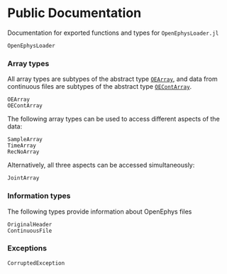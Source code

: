 # Public Documentation #

Documentation for exported functions and types for `OpenEphysLoader.jl`

```@docs
OpenEphysLoader
```

### Array types
All array types are subtypes of the abstract type [`OEArray`](@ref), and
data from continuous files are subtypes of the abstract type [`OEContArray`](@ref).

```@docs
OEArray
OEContArray
```

The following array types can be used to access different aspects of the data:

```@docs
SampleArray
TimeArray
RecNoArray
```

Alternatively, all three aspects can be accessed simultaneously:

```@docs
JointArray
```

### Information types

The following types provide information about OpenEphys files

```@docs
OriginalHeader
ContinuousFile
```

### Exceptions

```@docs
CorruptedException
```

